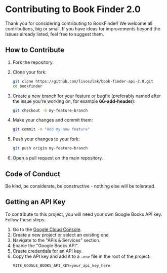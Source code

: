 # Contributing to Book Finder 2.0

Thank you for considering contributing to BookFinder! We welcome all contributions, big or small. If you have ideas for improvements beyond the issues already listed, feel free to suggest them.

## How to Contribute

1. Fork the repository.
2. Clone your fork:

   ```sh
   git clone https://github.com/livoszlak/book-finder-api-2.0.git
   cd bookfinder
   ```

3. Create a new branch for your feature or bugfix (preferably named after the issue you're working on, for example **66-add-header**):

   ```sh
   git checkout -b my-feature-branch
   ```

4. Make your changes and commit them:

   ```sh
   git commit -m "Add my new feature"
   ```

5. Push your changes to your fork:

   ```sh
   git push origin my-feature-branch
   ```

6. Open a pull request on the main repository.

## Code of Conduct

Be kind, be considerate, be constructive - nothing else will be tolerated.

## Getting an API Key

To contribute to this project, you will need your own Google Books API key. Follow these steps:

1. Go to the [Google Cloud Console](https://console.cloud.google.com/).
2. Create a new project or select an existing one.
3. Navigate to the "APIs & Services" section.
4. Enable the "Google Books API".
5. Create credentials for an API key.
6. Copy the API key and add it to a `.env` file in the root of the project:
   ```env
   VITE_GOOGLE_BOOKS_API_KEY=your_api_key_here
   ```
